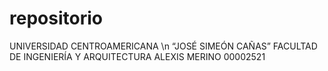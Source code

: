 # repositorio
UNIVERSIDAD CENTROAMERICANA \n
“JOSÉ SIMEÓN CAÑAS”
FACULTAD DE INGENIERÍA Y ARQUITECTURA
ALEXIS MERINO 00002521

